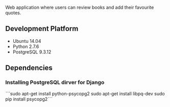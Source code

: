 Web application where users can review books and add their favourite quotes.

## Development Platform
* Ubuntu 14.04
* Python 2.7.6
* PostgreSQL 9.3.12

## Dependencies

### Installing PostgreSQL dirver for Django
ˋˋˋsudo apt-get install python-psycopg2
sudo apt-get install libpq-dev
sudo pip install psycopg2ˋˋˋ

